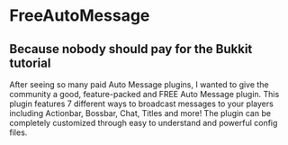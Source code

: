 # FreeAutoMessage
## Because nobody should pay for the Bukkit tutorial
After seeing so many paid Auto Message plugins, I wanted to give the community a good, feature-packed and FREE Auto Message plugin. This plugin features 7 different ways to broadcast messages to your players including Actionbar, Bossbar, Chat, Titles and more! The plugin can be completely customized through easy to understand and powerful config files.
